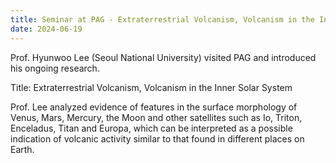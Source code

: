 ```yaml
---
title: Seminar at PAG - Extraterrestrial Volcanism, Volcanism in the Inner Solar System
date: 2024-06-19
---
```


Prof. Hyunwoo Lee (Seoul National University) visited PAG and introduced his ongoing research.

Title: Extraterrestrial Volcanism, Volcanism in the Inner Solar System

Prof. Lee analyzed evidence of features in the surface morphology of Venus, Mars, Mercury, the Moon and other satellites such as Io, Triton, Enceladus, Titan and Europa, which can be interpreted as a possible indication of volcanic activity similar to that found in different places on Earth.

